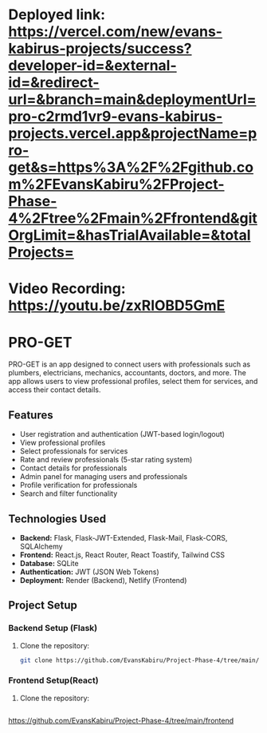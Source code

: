 # Deployed link: https://vercel.com/new/evans-kabirus-projects/success?developer-id=&external-id=&redirect-url=&branch=main&deploymentUrl=pro-c2rmd1vr9-evans-kabirus-projects.vercel.app&projectName=pro-get&s=https%3A%2F%2Fgithub.com%2FEvansKabiru%2FProject-Phase-4%2Ftree%2Fmain%2Ffrontend&gitOrgLimit=&hasTrialAvailable=&totalProjects=
# Video Recording: https://youtu.be/zxRlOBD5GmE


# PRO-GET

PRO-GET is an app designed to connect users with professionals such as plumbers, electricians, mechanics, accountants, doctors, and more. The app allows users to view professional profiles, select them for services, and access their contact details. 

## Features

- User registration and authentication (JWT-based login/logout)
- View professional profiles
- Select professionals for services
- Rate and review professionals (5-star rating system)
- Contact details for professionals
- Admin panel for managing users and professionals
- Profile verification for professionals
- Search and filter functionality

## Technologies Used

- **Backend:** Flask, Flask-JWT-Extended, Flask-Mail, Flask-CORS, SQLAlchemy
- **Frontend:** React.js, React Router, React Toastify, Tailwind CSS
- **Database:** SQLite
- **Authentication:** JWT (JSON Web Tokens)
- **Deployment:** Render (Backend), Netlify (Frontend)

## Project Setup

### Backend Setup (Flask)

1. Clone the repository:

   ```bash
   git clone https://github.com/EvansKabiru/Project-Phase-4/tree/main/backend
### Frontend Setup(React)
1. Clone the repository:
   ```bash
https://github.com/EvansKabiru/Project-Phase-4/tree/main/frontend
